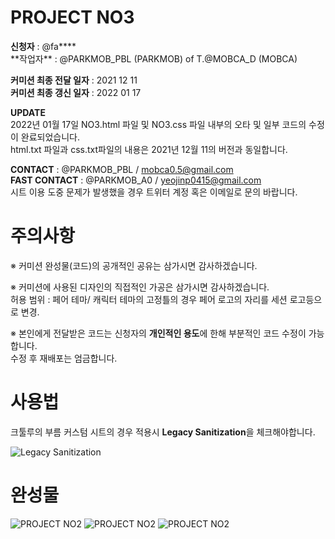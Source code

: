# PROJECT NO3

**신청자** : @fa\***\*  
**작업자\*\* : @PARKMOB_PBL (PARKMOB) of T.@MOBCA_D (MOBCA)

**커미션 최종 전달 일자** : 2021 12 11  
**커미션 최종 갱신 일자** : 2022 01 17

**UPDATE**  
2022년 01월 17일 NO3.html 파일 및 NO3.css 파일 내부의 오타 및 일부 코드의 수정이 완료되었습니다.  
html.txt 파일과 css.txt파일의 내용은 2021년 12월 11의 버전과 동일합니다.

**CONTACT** : @PARKMOB_PBL / mobca0.5@gmail.com  
**FAST CONTACT** : @PARKMOB_A0 / yeojinp0415@gmail.com  
시트 이용 도중 문제가 발생했을 경우 트위터 계정 혹은 이메일로 문의 바랍니다.

# 주의사항

※ 커미션 완성물(코드)의 공개적인 공유는 삼가시면 감사하겠습니다.

※ 커미션에 사용된 디자인의 직접적인 가공은 삼가시면 감사하겠습니다.  
허용 범위 : 페어 테마/ 캐릭터 테마의 고정틀의 경우 페어 로고의 자리를 세션 로고등으로 변경.

※ 본인에게 전달받은 코드는 신청자의 **개인적인 용도**에 한해 부분적인 코드 수정이 가능합니다.  
수정 후 재배포는 엄금합니다.

# 사용법

크툴루의 부름 커스텀 시트의 경우 적용시 **Legacy Sanitization**을 체크해야합니다.

![Legacy Sanitization](https://i.imgur.com/dKetlgm.png "Legacy Sanitization")

# 완성물

![PROJECT NO2](https://i.imgur.com/0e2HT5V.png "PROJECT NO2")
![PROJECT NO2](https://i.imgur.com/Uh9E97T.png "PROJECT NO2")
![PROJECT NO2](https://i.imgur.com/trnxSfv.png "PROJECT NO2")
